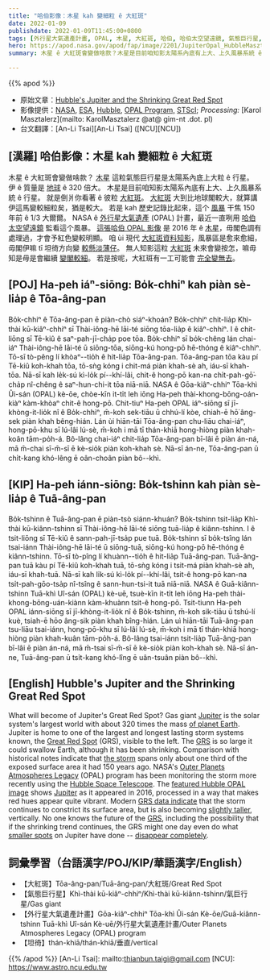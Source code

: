 ```yaml
---
title: "哈伯影像：木星 kah 變細粒 ê 大紅斑"
date: 2022-01-09
publishdate: 2022-01-09T11:45:00+0800
tags: [外行星大氣遺產計畫, OPAL, 木星, 大紅斑, 哈伯, 哈伯太空望遠鏡, 氣態巨行星, 哈伯影像]
hero: https://apod.nasa.gov/apod/fap/image/2201/JupiterOpal_HubbleMasztalerz_960.jpg
summary: 木星 ê 大紅斑會變做啥款？木星是目前咱知影太陽系內底有上大、上久風暴系統 ê 行星。

---
```


{{% apod %}}

- 原始文章：[Hubble's Jupiter and the Shrinking Great Red Spot](https://apod.nasa.gov/apod/ap220109.html)
- 影像提供：[NASA](https://www.nasa.gov/), [ESA](https://www.esa.int/), [Hubble](https://www.nasa.gov/mission_pages/hubble/main/index.html), [OPAL Program,](https://archive.stsci.edu/prepds/opal/) [STScI](https://www.stsci.edu/who-we-are); *Processing:* [Karol Masztalerz](mailto: KarolMasztalerz @at@ gim-nt .dot. pl)
- 台文翻譯：[An-Li Tsai][An-Li Tsai] ([NCU][NCU])

## [漢羅] 哈伯影像：木星 kah 變細粒 ê 大紅斑
木星 ê 大紅斑會變做啥款？
[木星][Jupiter 1] 這粒氣態巨行星是太陽系內底上大粒 ê 行星。
伊 ê 質量是 [地球][of planet Earth] ê 320 倍大。
木星是目前咱知影太陽系內底有上大、上久風暴系統 ê 行星。
就是倒爿你看著 ê 彼粒 [大紅斑][Great Red Spot]。
[大紅斑][GRS 1] 大到比地球閣較大，就算講伊這馬變較細粒矣，猶是較大。
若是 kah 歷史記錄比起來，這个 [風暴][the storm] 干焦 150 年前 ê 1/3 大爾爾。
NASA ê [外行星大氣遺產][Outer Planets Atmospheres Legacy] (OPAL) 計畫，最近一直咧用 [哈伯太空望遠鏡][Hubble Space Telescope] 監看這个風暴。
[這張哈伯 OPAL 影像][featured Hubble OPAL image] 是 2016 年 ê [木星][Jupiter 2]，毋閣色調有處理過，才會予紅色變較明顯。
咱 ùi 現代 [大紅斑資料知影][GRS data indicate]，風暴區是愈來愈細，毋閣伊嘛 tī 坦徛方向變 [較懸淡薄仔][slightly taller]。
無人知影這粒 [大紅斑][GRS 2] 未來會變按怎，嘛毋知是毋是會繼續 [變閣較細][smaller spots]。
若是按呢，大紅斑有一工可能會 [完全變無去][disappear completely]。

## [POJ] Ha-peh iáⁿ-siōng: Bo̍k-chhiⁿ kah piàn sè-lia̍p ê Tōa-âng-pan
Bo̍k-chhiⁿ ê Tōa-âng-pan ē piàn-chò siáⁿ-khoán?
Bo̍k-chhiⁿ chit-lia̍p Khì-thài kū-kiâⁿ-chhiⁿ sī Thài-iông-hē lāi-té siōng tōa-lia̍p ê kiâⁿ-chhiⁿ.
I ê chit-liōng sī Tē-kiû ê saⁿ-pah-jī-cha̍p poe tōa.
Bo̍k-chhiⁿ sī bo̍k-chêng lán chai-iáⁿ Thài-iông-hē lāi-té ū siōng-tōa, siōng-kú hong-pō hē-thóng ê kiâⁿ-chhiⁿ.
Tō-sī tò-pêng lí khòaⁿ--tio̍h ê hit-lia̍p Tōa-âng-pan.
Tōa-âng-pan tōa kàu pí Tē-kiû koh-khah tōa, tō-sǹg kóng i chit-má piàn khah-sè ah, iáu-sī khah-tōa.
Nā-sī kah le̍k-sú kì-lo̍k pí--khí-lâi, chit-ê hong-pō kan-na chi̍t-pah-gō͘-cha̍p nî-chêng ê saⁿ-hun-chi-it tōa niā-niā.
NASA ê Gōa-kiâⁿ-chhiⁿ Tōa-khì Ûi-sán (OPAL) kè-ōe, chòe-kīn it-ti̍t leh iōng Ha-peh thài-khong-bōng-oán-kiàⁿ kàm-khòaⁿ chit-ê hong-pō.
Chit-tiuⁿ Ha-peh OPAL iáⁿ-siōng sī jī-khòng-it-lio̍k nî ê Bo̍k-chhiⁿ, m̄-koh sek-tiāu ū chhú-lí kòe, chiah-ē hō͘ âng-sek piàn khah bêng-hián.
Lán ùi hiān-tāi Tōa-âng-pan chu-liāu chai-iáⁿ, hong-pō-khu sī lú-lâi lú-sè, m̄-koh i mā tī thán-khiā hong-hiòng piàn khah-koân tām-po̍h-á.
Bô-lâng chai-iáⁿ chit-lia̍p Tōa-âng-pan bī-lâi ē piàn án-ná, mā m̄-chai sī-m̄-sī ē kè-sio̍k piàn koh-khah sè.
Nā-sī án-ne, Tōa-âng-pan ū chi̍t-kang khó-lêng ē oân-choân piàn bô--khì.

## [KIP] Ha-peh iánn-siōng: Bo̍k-tshinn kah piàn sè-lia̍p ê Tuā-âng-pan
Bo̍k-tshinn ê Tuā-âng-pan ē piàn-tsò siánn-khuán?
Bo̍k-tshinn tsit-lia̍p Khì-thài kū-kiânn-tshinn sī Thài-iông-hē lāi-té siōng tuā-lia̍p ê kiânn-tshinn.
I ê tsit-liōng sī Tē-kiû ê sann-pah-jī-tsa̍p pue tuā.
Bo̍k-tshinn sī bo̍k-tsîng lán tsai-iánn Thài-iông-hē lāi-té ū siōng-tuā, siōng-kú hong-pō hē-thóng ê kiânn-tshinn.
Tō-sī tò-pîng lí khuànn--tio̍h ê hit-lia̍p Tuā-âng-pan.
Tuā-âng-pan tuā kàu pí Tē-kiû koh-khah tuā, tō-sǹg kóng i tsit-má piàn khah-sè ah, iáu-sī khah-tuā.
Nā-sī kah li̍k-sú kì-lo̍k pí--khí-lâi, tsit-ê hong-pō kan-na tsi̍t-pah-gōo-tsa̍p nî-tsîng ê sann-hun-tsi-it tuā niā-niā.
NASA ê Guā-kiânn-tshinn Tuā-khì Uî-sán (OPAL) kè-uē, tsuè-kīn it-ti̍t leh iōng Ha-peh thài-khong-bōng-uán-kiànn kàm-khuànn tsit-ê hong-pō.
Tsit-tiunn Ha-peh OPAL iánn-siōng sī jī-khòng-it-lio̍k nî ê Bo̍k-tshinn, m̄-koh sik-tiāu ū tshú-lí kuè, tsiah-ē hōo âng-sik piàn khah bîng-hián.
Lán uì hiān-tāi Tuā-âng-pan tsu-liāu tsai-iánn, hong-pō-khu sī lú-lâi lú-sè, m̄-koh i mā tī thán-khiā hong-hiòng piàn khah-kuân tām-po̍h-á.
Bô-lâng tsai-iánn tsit-lia̍p Tuā-âng-pan bī-lâi ē piàn án-ná, mā m̄-tsai sī-m̄-sī ē kè-sio̍k piàn koh-khah sè.
Nā-sī án-ne, Tuā-âng-pan ū tsi̍t-kang khó-lîng ē uân-tsuân piàn bô--khì.

## [English] Hubble's Jupiter and the Shrinking Great Red Spot
What will become of Jupiter's Great Red Spot?
Gas giant [Jupiter][Jupiter 1] is the solar system's largest world with about 320 times the mass [of planet Earth][of planet Earth].
Jupiter is home to one of the largest and longest lasting storm systems known, the [Great Red Spot][Great Red Spot] (GRS), visible to the left.
The [GRS][GRS 1] is so large it could swallow Earth, although it has been shrinking.
Comparison with historical notes indicate that [the storm][the storm] spans only about one third of the exposed surface area it had 150 years ago.
NASA's [Outer Planets Atmospheres Legacy][Outer Planets Atmospheres Legacy] (OPAL) program has been monitoring the storm more recently using the [Hubble Space Telescope][Hubble Space Telescope].
The [featured Hubble OPAL image][featured Hubble OPAL image] shows [Jupiter][Jupiter 2] as it appeared in 2016, processed in a way that makes red hues appear quite vibrant.
Modern [GRS data indicate][GRS data indicate] that the storm continues to constrict its surface area, but is also becoming [slightly taller][slightly taller], vertically.
No one knows the future of the [GRS][GRS 2], including the possibility that if the shrinking trend continues, the GRS might one day even do what [smaller spots][smaller spots] on Jupiter have done -- [disappear completely][disappear completely].

## 詞彙學習（台語漢字/POJ/KIP/華語漢字/English）
- 【大紅斑】Tōa-âng-pan/Tuā-âng-pan/大紅斑/Great Red Spot
- 【氣態巨行星】Khì-thài kū-kiâⁿ-chhiⁿ/Khì-thài kū-kiânn-tshinn/氣巨行星/Gas giant
- 【外行星大氣遺產計畫】Gōa-kiâⁿ-chhiⁿ Tōa-khì Ûi-sán Kè-ōe/Guā-kiânn-tshinn Tuā-khì Uî-sán Kè-uē/外行星大氣遺產計畫/Outer Planets Atmospheres Legacy (OPAL) program
- 【坦徛】thán-khiā/thán-khiā/垂直/vertical


{{% /apod %}}
[An-Li Tsai]: mailto:thianbun.taigi@gmail.com
[NCU]: https://www.astro.ncu.edu.tw

[Jupiter 1]:https://solarsystem.nasa.gov/planets/jupiter/overview/
[of planet Earth]:https://nssdc.gsfc.nasa.gov/planetary/factsheet/planet_table_ratio.html
[Great Red Spot]:https://www.nasa.gov/feature/goddard/jupiter-s-great-red-spot-a-swirling-mystery
[GRS 1]:https://en.wikipedia.org/wiki/Great_Red_Spot
[the storm]:https://apod.nasa.gov/apod/ap140518.html
[Outer Planets Atmospheres Legacy]:https://archive.stsci.edu/prepds/opal/
[Hubble Space Telescope]:https://www.nasa.gov/mission_pages/hubble/story/index.html
[featured Hubble OPAL image]:https://www.spacetelescope.org/projects/fits_liberator/fitsimages/karol_masztalerz_01/
[Jupiter 2]:https://apod.nasa.gov/apod/ap180221.html
[GRS data indicate]:http://adsabs.harvard.edu/abs/2018AJ....155..151S
[slightly taller]:http://www.astronomy.com/news/2018/03/jupiters-great-red-spot-is-shrinking-in-length-but-growing-in-height
[GRS 2]:https://apod.nasa.gov/apod/ap171214.html
[smaller spots]:https://www.missionjuno.swri.edu/jupiter/atmosphere?show=hs_jupiter_atmosphere_story_the-stripe-that-disappeared
[disappear completely]:https://i2.wp.com/theverybesttop10.com/wp-content/uploads/2017/10/Ten-Clearly-Visible-Cats-Who-Suck-at-Hide-and-Seek-8-600x719.jpg
